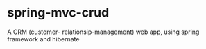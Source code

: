 # spring-mvc-crud
A CRM (customer- relationsip-management) web app, using spring framework and hibernate
